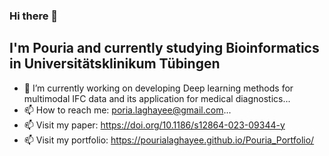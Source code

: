 ### Hi there 👋
## I'm Pouria and currently studying Bioinformatics in Universitätsklinikum Tübingen
- 🔭 I’m currently working on developing Deep learning methods for multimodal IFC data and its application for medical diagnostics...
- 📫 How to reach me: poria.laghayee@gmail.com...
- 📫 Visit my paper: https://doi.org/10.1186/s12864-023-09344-y
- 📫 Visit my portfolio: https://pourialaghayee.github.io/Pouria_Portfolio/



